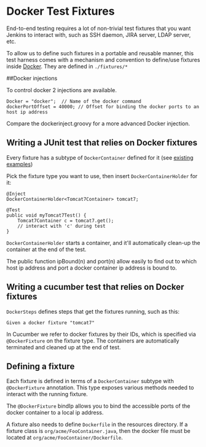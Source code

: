 # Docker Test Fixtures

End-to-end testing requires a lot of non-trivial test fixtures that you want Jenkins to interact with,
such as SSH daemon, JIRA server, LDAP server, etc.

To allow us to define such fixtures in a portable and reusable manner, this test harness comes with
a mechanism and convention to define/use fixtures inside [Docker](http://docker.io/). They are
defined in `./fixtures/*`

##Docker injections

To control docker 2 injections are available.

    Docker = "docker";  // Name of the docker command
    dockerPortOffset = 40000; // Offset for binding the docker ports to an host ip address

Compare the dockerinject.groovy for a more advanced Docker injection.


## Writing a JUnit test that relies on Docker fixtures
Every fixture has a subtype of `DockerContainer` defined for it (see
[existing examples](../src/main/java/org/jenkinsci/test/acceptance/docker/fixtures/))

Pick the fixture type you want to use, then insert `DockerContainerHolder` for it:

    @Inject
    DockerContainerHolder<Tomcat7Container> tomcat7;

    @Test
    public void myTomcat7Test() {
        Tomcat7Container c = tomcat7.get();
        // interact with 'c' during test
    }

`DockerContainerHolder` starts a container, and it'll automatically clean-up the container at the end of the test.

The public function ipBound(n) and port(n) allow easily to find out to which host ip address and port a docker container
ip address is bound to.

## Writing a cucumber test that relies on Docker fixtures
`DockerSteps` defines steps that get the fixtures running, such as this:

    Given a docker fixture "tomcat7"

In Cucumber we refer to docker fixtures by their IDs, which is specified via `@DockerFixture` on the fixture type.
The containers are automatically terminated and cleaned up at the end of test.

## Defining a fixture
Each fixture is defined in terms of a `DockerContainer` subtype with `@DockerFixture` annotation. This type
exposes various methods needed to interact with the running fixture.

The `@DockerFixture` bindIp allows you to bind the accessible ports of the docker container to a local ip address.

A fixture also needs to define `Dockerfile` in the resources directory. If a fixture class is
`org/acme/FooContainer.java`, then the docker file must be located at `org/acme/FooContainer/Dockerfile`.


